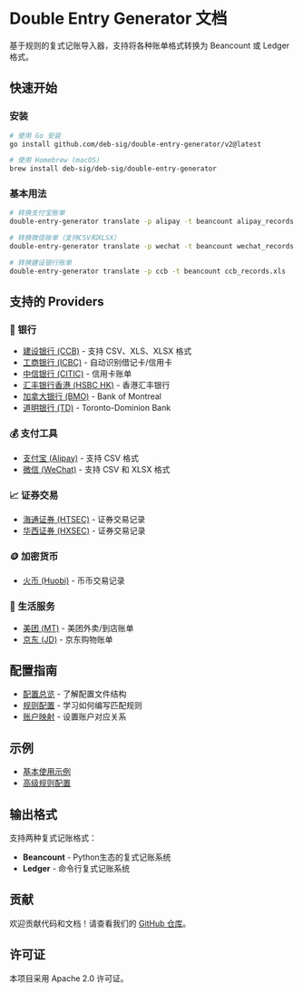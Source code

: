 # Double Entry Generator 文档

基于规则的复式记账导入器，支持将各种账单格式转换为 Beancount 或 Ledger 格式。

## 快速开始

### 安装

```bash
# 使用 Go 安装
go install github.com/deb-sig/double-entry-generator/v2@latest

# 使用 Homebrew (macOS)
brew install deb-sig/deb-sig/double-entry-generator
```

### 基本用法

```bash
# 转换支付宝账单
double-entry-generator translate -p alipay -t beancount alipay_records.csv

# 转换微信账单（支持CSV和XLSX）
double-entry-generator translate -p wechat -t beancount wechat_records.xlsx

# 转换建设银行账单
double-entry-generator translate -p ccb -t beancount ccb_records.xls
```

## 支持的 Providers

### 🏦 银行
- [建设银行 (CCB)](providers/banks/ccb.md) - 支持 CSV、XLS、XLSX 格式
- [工商银行 (ICBC)](providers/banks/icbc.md) - 自动识别借记卡/信用卡
- [中信银行 (CITIC)](providers/banks/citic.md) - 信用卡账单
- [汇丰银行香港 (HSBC HK)](providers/banks/hsbchk.md) - 香港汇丰银行
- [加拿大银行 (BMO)](providers/banks/bmo.md) - Bank of Montreal
- [道明银行 (TD)](providers/banks/td.md) - Toronto-Dominion Bank

### 💰 支付工具  
- [支付宝 (Alipay)](providers/payment/alipay.md) - 支持 CSV 格式
- [微信 (WeChat)](providers/payment/wechat.md) - 支持 CSV 和 XLSX 格式

### 📈 证券交易
- [海通证券 (HTSEC)](providers/securities/htsec.md) - 证券交易记录
- [华西证券 (HXSEC)](providers/securities/hxsec.md) - 证券交易记录

### 🪙 加密货币
- [火币 (Huobi)](providers/crypto/huobi.md) - 币币交易记录

### 🛒 生活服务
- [美团 (MT)](providers/food/mt.md) - 美团外卖/到店账单
- [京东 (JD)](providers/food/jd.md) - 京东购物账单

## 配置指南

- [配置总览](configuration/README.md) - 了解配置文件结构
- [规则配置](configuration/rules.md) - 学习如何编写匹配规则  
- [账户映射](configuration/accounts.md) - 设置账户对应关系

## 示例

- [基本使用示例](examples/basic-usage.md)
- [高级规则配置](examples/advanced-rules.md)

## 输出格式

支持两种复式记账格式：

- **Beancount** - Python生态的复式记账系统
- **Ledger** - 命令行复式记账系统

## 贡献

欢迎贡献代码和文档！请查看我们的 [GitHub 仓库](https://github.com/deb-sig/double-entry-generator)。

## 许可证

本项目采用 Apache 2.0 许可证。 